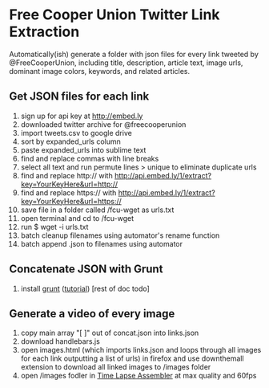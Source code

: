 # Free Cooper Union Twitter Link Extraction

Automatically(ish) generate a folder with json files for every link tweeted by @FreeCooperUnion, including title, description, article text, image urls, dominant image colors, keywords, and related articles.

## Get JSON files for each link

1. sign up for api key at http://embed.ly
2. downloaded twitter archive for @freecooperunion
3. import tweets.csv to google drive
4. sort by expanded_urls column
5. paste expanded_urls into sublime text
6. find and replace commas with line breaks
7. select all text and run permute lines > unique to eliminate duplicate urls
8. find and replace http:// with http://api.embed.ly/1/extract?key=YourKeyHere&url=http://
9. find and replace https:// with http://api.embed.ly/1/extract?key=YourKeyHere&url=https://
10. save file in a folder called /fcu-wget as urls.txt
11. open terminal and cd to /fcu-wget
12. run $ wget -i urls.txt
13. batch cleanup filenames using automator's rename function
14. batch append .json to filenames using automator

## Concatenate JSON with Grunt

1. install [grunt](http://gruntjs.com/) ([tutorial](http://24ways.org/2013/grunt-is-not-weird-and-hard/))
[rest of doc todo]

## Generate a video of every image

1. copy main array "[ ]" out of concat.json into links.json
2. download handlebars.js
3. open images.html (which imports links.json and loops through all images for each link outputting a list of urls) in firefox and use downthemall extension to download all linked images to /images folder
4. open /images fodler in [Time Lapse Assembler](http://www.dayofthenewdan.com/projects/time-lapse-assembler-1/) at max quality and 60fps
